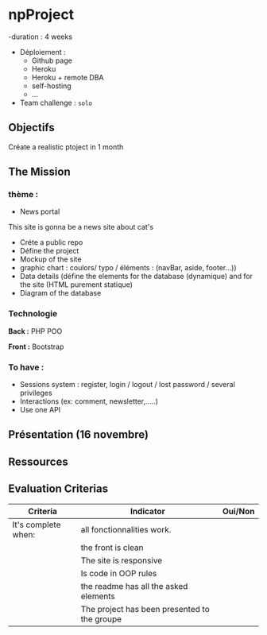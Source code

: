 # npProject


-duration : 4 weeks
- Déploiement :
	- Github page
	- Heroku
	- Heroku + remote DBA
	- self-hosting
	- ...
- Team challenge :  `solo`

## Objectifs
Créate a realistic ptoject in 1 month

## The Mission

### thème  :

- News portal 

This site is gonna be a news site about cat's 

- Créte a public repo  
- Défine the project
- Mockup of the site
- graphic chart : coulors/ typo /  éléments : (navBar, aside, footer...))
- Data details (défine the elements for the database (dynamique) and for the site (HTML purement statique)
- Diagram of the database 


### Technologie

**Back :**  PHP POO

**Front :** Bootstrap 

### To have :

- Sessions system : register, login / logout / lost password / several privileges
- Interactions (ex: comment, newsletter,.....)
- Use one API


## Présentation (16 novembre)


## Ressources



  


## Evaluation Criterias 
| Criteria             | Indicator                                    | Oui/Non |
| -------------------- | -------------------------------------------- | ------- |
| It's complete when:  | all fonctionnalities work.                   |         |
|                      | the front is clean                           |         |
|                      | The site is responsive                       |         |
|                      | Is code in OOP rules                         |         |
|                      | the readme has all the asked elements        |         |
|                      | The project has been presented to the groupe |         |

